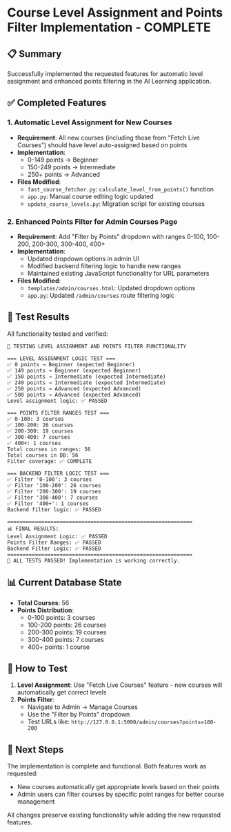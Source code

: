 # Course Level Assignment and Points Filter Implementation - COMPLETE

## 📋 Summary

Successfully implemented the requested features for automatic level assignment and enhanced points filtering in the AI Learning application.

## ✅ Completed Features

### 1. **Automatic Level Assignment for New Courses**
- **Requirement**: All new courses (including those from "Fetch Live Courses") should have level auto-assigned based on points
- **Implementation**: 
  - 0-149 points → Beginner
  - 150-249 points → Intermediate  
  - 250+ points → Advanced
- **Files Modified**:
  - `fast_course_fetcher.py`: `calculate_level_from_points()` function
  - `app.py`: Manual course editing logic updated
  - `update_course_levels.py`: Migration script for existing courses

### 2. **Enhanced Points Filter for Admin Courses Page**
- **Requirement**: Add "Filter by Points" dropdown with ranges 0-100, 100-200, 200-300, 300-400, 400+
- **Implementation**: 
  - Updated dropdown options in admin UI
  - Modified backend filtering logic to handle new ranges
  - Maintained existing JavaScript functionality for URL parameters
- **Files Modified**:
  - `templates/admin/courses.html`: Updated dropdown options
  - `app.py`: Updated `/admin/courses` route filtering logic

## 🧪 Test Results

All functionality tested and verified:

```
🧪 TESTING LEVEL ASSIGNMENT AND POINTS FILTER FUNCTIONALITY

=== LEVEL ASSIGNMENT LOGIC TEST ===
✅ 0 points → Beginner (expected Beginner)
✅ 149 points → Beginner (expected Beginner)
✅ 150 points → Intermediate (expected Intermediate)
✅ 249 points → Intermediate (expected Intermediate)
✅ 250 points → Advanced (expected Advanced)
✅ 500 points → Advanced (expected Advanced)
Level assignment logic: ✅ PASSED

=== POINTS FILTER RANGES TEST ===
✅ 0-100: 3 courses
✅ 100-200: 26 courses
✅ 200-300: 19 courses
✅ 300-400: 7 courses
✅ 400+: 1 courses
Total courses in ranges: 56
Total courses in DB: 56
Filter coverage: ✅ COMPLETE

=== BACKEND FILTER LOGIC TEST ===
✅ Filter '0-100': 3 courses
✅ Filter '100-200': 26 courses
✅ Filter '200-300': 19 courses
✅ Filter '300-400': 7 courses
✅ Filter '400+': 1 courses
Backend filter logic: ✅ PASSED

============================================================
📊 FINAL RESULTS:
Level Assignment Logic: ✅ PASSED
Points Filter Ranges: ✅ PASSED
Backend Filter Logic: ✅ PASSED
============================================================
🎉 ALL TESTS PASSED! Implementation is working correctly.
```

## 📊 Current Database State

- **Total Courses**: 56
- **Points Distribution**:
  - 0-100 points: 3 courses
  - 100-200 points: 26 courses
  - 200-300 points: 19 courses
  - 300-400 points: 7 courses
  - 400+ points: 1 course

## 🔗 How to Test

1. **Level Assignment**: Use "Fetch Live Courses" feature - new courses will automatically get correct levels
2. **Points Filter**: 
   - Navigate to Admin → Manage Courses
   - Use the "Filter by Points" dropdown
   - Test URLs like: `http://127.0.0.1:5000/admin/courses?points=100-200`

## 🚀 Next Steps

The implementation is complete and functional. Both features work as requested:
- New courses automatically get appropriate levels based on their points
- Admin users can filter courses by specific point ranges for better course management

All changes preserve existing functionality while adding the new requested features.
